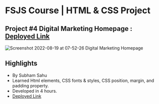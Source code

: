 # FSJS Course | HTML & CSS Project

## Project #4 Digital Marketing Homepage : [Deployed Link](https://superb-panda-8cd20d.netlify.app/)
![Screenshot 2022-08-19 at 07-52-26 Digital Marketing Homepage](https://user-images.githubusercontent.com/43786036/185529003-99a061ce-de00-42aa-aab2-52900e7af162.png)

## Highlights
- By Subham Sahu
- Learned Html elements, CSS fonts & styles, CSS position, margin, and padding property.
- Developed in 4 hours.
- [Deployed Link](https://superb-panda-8cd20d.netlify.app/)

